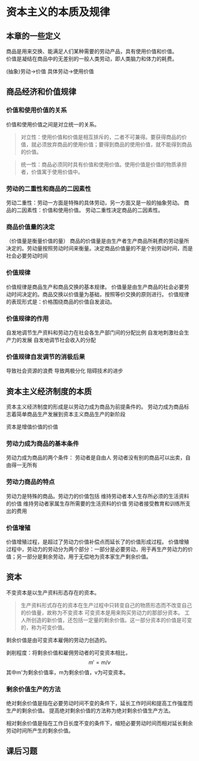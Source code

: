 # 资本主义的本质及规律
## 本章的一些定义
商品是用来交换、能满足人们某种需要的劳动产品，具有使用价值和价值。  
价值是凝结在商品中的无差别的一般人类劳动，即人类脑力和体力的耗费。

(抽象)劳动->价值
具体劳动->使用价值
## 商品经济和价值规律
### 价值和使用价值的关系
价值和使用价值之间是对立统一的关系。
> 对立性：使用价值和价值是相互排斥的，二者不可兼得。要获得商品的价值，就必须放弃商品的使用价值；要得到商品的使用价值，就不能得到商品的价值。

> 统一性：商品必须同时具有价值和使用价值。使用价值是价值的物质承担者，价值寓于使用价值中。
### 劳动的二重性和商品的二因素性
劳动二重性：劳动一方面是特殊的具体劳动，另一方面又是一般的抽象劳动。
商品的二因素性：价值和使用价值。
劳动二重性决定商品的二因素性。

### 商品价值量的决定
（价值量是衡量价值的量）
商品的价值量是由生产者生产商品所耗费的劳动量所决定的。劳动量按照劳动时间来衡量。决定商品价值量的不是个别劳动时间，而是社会必要劳动时间
### 价值规律
价值规律是商品生产和商品交换的基本规律。
价值量是由生产商品的社会必要劳动时间决定的。商品交换以价值量为基础，按照等价交换的原则进行。
价值规律的表现形式是：价格围绕商品的价值自发波动。
### 价值规律的作用
自发地调节生产资料和劳动力在社会各生产部门间的分配比例
自发地刺激社会生产力的发展
自发地调节社会收入的分配
### 价值规律自发调节的消极后果
导致社会资源的浪费
导致两极分化
阻碍技术的进步
## 资本主义经济制度的本质
资本主义经济制度的形成是以劳动力成为商品为前提条件的。
劳动力成为商品标志着简单商品生产发展到资本主义商品生产的新阶段

资本是增值价值的价值
### 劳动力成为商品的基本条件
劳动力成为商品的两个条件：
劳动者是自由人
劳动者没有别的商品可以出卖，自由得一无所有
### 劳动力商品的特点
劳动力是特殊的商品。劳动力的价值包括
维持劳动者本人生存所必须的生活资料的价值
维持劳动者家属生存所需要的生活资料的价值
劳动者接受教育和训练所支出的费用

### 价值增殖
价值增殖过程，是超过了劳动力价值补偿点而延长了的价值形成过程。
价值增殖过程中，劳动力的劳动分为两个部分：一部分是必要劳动，用于再生产劳动力的价值；另一部分是剩余劳动，用于无偿地为资本家生产剩余价值。
## 资本
不变资本是以生产资料形态存在的资本。
> 生产资料形式存在的资本在生产过程中只转变自己的物质形态而不改变自己的价值量，故称为不变资本
可变资本是用来购买劳动力的那部分资本。
> 工人所创造的新价值，还包括一定量的剩余价值。这一部分资本的价值是可变的，称为可变价值。

剩余价值是由可变资本雇佣的劳动力创造的。

剥削程度：将剩余价值和雇佣劳动者的可变资本相比，
$$m' = m / v$$
其中m'为剩余价值率，m为剩余价值，v为可变资本。

### 剩余价值生产的方法
绝对剩余价值是指在必要劳动时间不变的条件下，延长工作时间和提高工作强度而生产的剩余价值。
提高绝对剩余价值的方法称为绝对剩余价值生产方法。

相对剩余价值是指在工作日长度不变的条件下，缩短必要劳动时间而相对延长剩余劳动时间所产生的剩余价值。

## 课后习题
